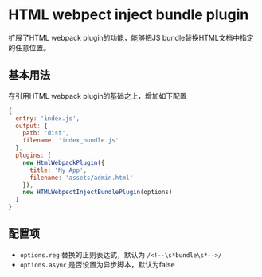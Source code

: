 # HTML webpect inject bundle plugin

扩展了HTML webpack plugin的功能，能够把JS bundle替换HTML文档中指定的任意位置。

## 基本用法

在引用HTML webpack plugin的基础之上，增加如下配置

```javascript
{
  entry: 'index.js',
  output: {
    path: 'dist',
    filename: 'index_bundle.js'
  },
  plugins: [
    new HtmlWebpackPlugin({
      title: 'My App',
      filename: 'assets/admin.html'
    }),
    new HTMLWebpectInjectBundlePlugin(options)
  ]
}
```

## 配置项

- `options.reg` 替换的正则表达式，默认为 `/<!--\s*bundle\s*-->/`
- `options.async` 是否设置为异步脚本，默认为false